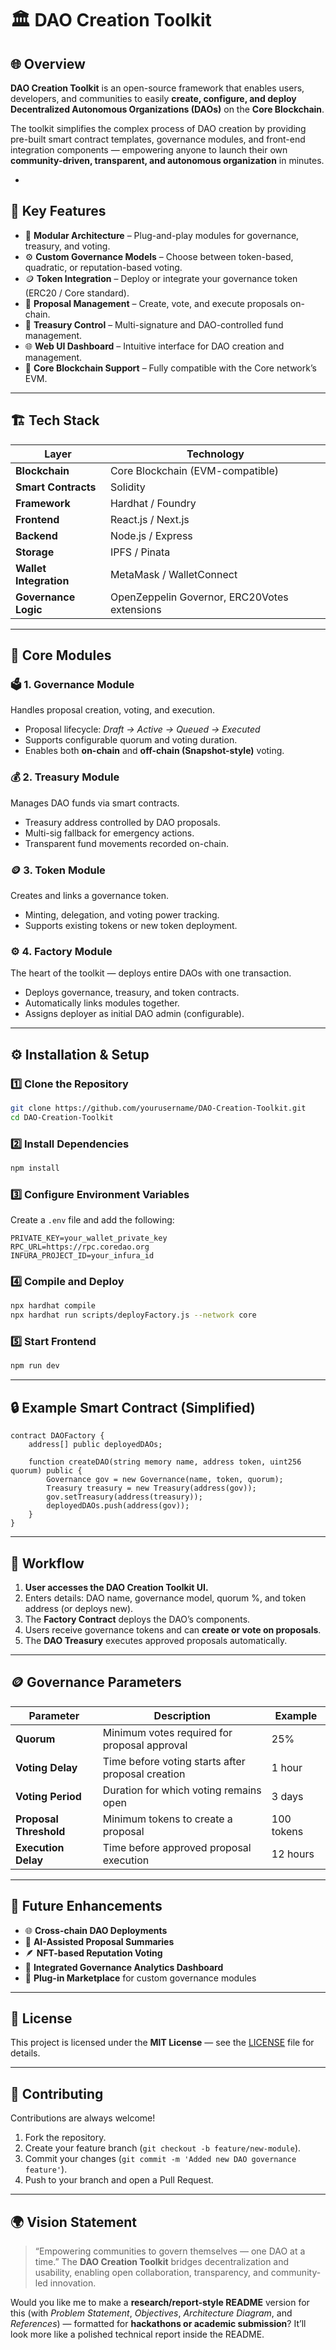 # 🏛️ DAO Creation Toolkit

## 🌐 Overview

**DAO Creation Toolkit** is an open-source framework that enables users, developers, and communities to easily **create, configure, and deploy Decentralized Autonomous Organizations (DAOs)** on the **Core Blockchain**.

The toolkit simplifies the complex process of DAO creation by providing pre-built smart contract templates, governance modules, and front-end integration components — empowering anyone to launch their own **community-driven, transparent, and autonomous organization** in minutes.

-

## 🚀 Key Features

* 🧱 **Modular Architecture** – Plug-and-play modules for governance, treasury, and voting.
* ⚙️ **Custom Governance Models** – Choose between token-based, quadratic, or reputation-based voting.
* 🪙 **Token Integration** – Deploy or integrate your governance token (ERC20 / Core standard).
* 💬 **Proposal Management** – Create, vote, and execute proposals on-chain.
* 🏦 **Treasury Control** – Multi-signature and DAO-controlled fund management.
* 🌐 **Web UI Dashboard** – Intuitive interface for DAO creation and management.
* 🔗 **Core Blockchain Support** – Fully compatible with the Core network’s EVM.

---

## 🏗️ Tech Stack

| Layer                  | Technology                                   |
| ---------------------- | -------------------------------------------- |
| **Blockchain**         | Core Blockchain (EVM-compatible)             |
| **Smart Contracts**    | Solidity                                     |
| **Framework**          | Hardhat / Foundry                            |
| **Frontend**           | React.js / Next.js                           |
| **Backend**            | Node.js / Express                            |
| **Storage**            | IPFS / Pinata                                |
| **Wallet Integration** | MetaMask / WalletConnect                     |
| **Governance Logic**   | OpenZeppelin Governor, ERC20Votes extensions |

---

## 🧩 Core Modules

### 🗳️ 1. Governance Module

Handles proposal creation, voting, and execution.

* Proposal lifecycle: *Draft → Active → Queued → Executed*
* Supports configurable quorum and voting duration.
* Enables both **on-chain** and **off-chain (Snapshot-style)** voting.

### 💰 2. Treasury Module

Manages DAO funds via smart contracts.

* Treasury address controlled by DAO proposals.
* Multi-sig fallback for emergency actions.
* Transparent fund movements recorded on-chain.

### 🪙 3. Token Module

Creates and links a governance token.

* Minting, delegation, and voting power tracking.
* Supports existing tokens or new token deployment.

### ⚙️ 4. Factory Module

The heart of the toolkit — deploys entire DAOs with one transaction.

* Deploys governance, treasury, and token contracts.
* Automatically links modules together.
* Assigns deployer as initial DAO admin (configurable).

---

## ⚙️ Installation & Setup

### 1️⃣ Clone the Repository

```bash
git clone https://github.com/yourusername/DAO-Creation-Toolkit.git
cd DAO-Creation-Toolkit
```

### 2️⃣ Install Dependencies

```bash
npm install
```

### 3️⃣ Configure Environment Variables

Create a `.env` file and add the following:

```
PRIVATE_KEY=your_wallet_private_key
RPC_URL=https://rpc.coredao.org
INFURA_PROJECT_ID=your_infura_id
```

### 4️⃣ Compile and Deploy

```bash
npx hardhat compile
npx hardhat run scripts/deployFactory.js --network core
```

### 5️⃣ Start Frontend

```bash
npm run dev
```

---

## 🔒 Example Smart Contract (Simplified)

```solidity
contract DAOFactory {
    address[] public deployedDAOs;

    function createDAO(string memory name, address token, uint256 quorum) public {
        Governance gov = new Governance(name, token, quorum);
        Treasury treasury = new Treasury(address(gov));
        gov.setTreasury(address(treasury));
        deployedDAOs.push(address(gov));
    }
}
```

---

## 🧠 Workflow

1. **User accesses the DAO Creation Toolkit UI.**
2. Enters details: DAO name, governance model, quorum %, and token address (or deploys new).
3. The **Factory Contract** deploys the DAO’s components.
4. Users receive governance tokens and can **create or vote on proposals**.
5. The **DAO Treasury** executes approved proposals automatically.

---

## 🪙 Governance Parameters

| Parameter              | Description                                       | Example    |
| ---------------------- | ------------------------------------------------- | ---------- |
| **Quorum**             | Minimum votes required for proposal approval      | 25%        |
| **Voting Delay**       | Time before voting starts after proposal creation | 1 hour     |
| **Voting Period**      | Duration for which voting remains open            | 3 days     |
| **Proposal Threshold** | Minimum tokens to create a proposal               | 100 tokens |
| **Execution Delay**    | Time before approved proposal execution           | 12 hours   |

---

## 🔮 Future Enhancements

* 🌐 **Cross-chain DAO Deployments**
* 🧠 **AI-Assisted Proposal Summaries**
* 🪶 **NFT-based Reputation Voting**
* 💬 **Integrated Governance Analytics Dashboard**
* 🧩 **Plug-in Marketplace** for custom governance modules

---

## 🧾 License

This project is licensed under the **MIT License** — see the [LICENSE](./LICENSE) file for details.

---

## 🤝 Contributing

Contributions are always welcome!

1. Fork the repository.
2. Create your feature branch (`git checkout -b feature/new-module`).
3. Commit your changes (`git commit -m 'Added new DAO governance feature'`).
4. Push to your branch and open a Pull Request.

---

## 🌍 Vision Statement

> “Empowering communities to govern themselves — one DAO at a time.”
> The **DAO Creation Toolkit** bridges decentralization and usability, enabling open collaboration, transparency, and community-led innovation.

Would you like me to make a **research/report-style README** version for this (with *Problem Statement*, *Objectives*, *Architecture Diagram*, and *References*) — formatted for **hackathons or academic submission**? It’ll look more like a polished technical report inside the README.
